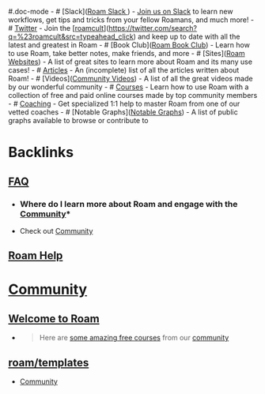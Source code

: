 #.doc-mode
    - # [Slack]([Roam Slack ](<Roam Slack .md>))
        - [Join us on Slack](https://join.slack.com/t/roamresearch/shared_invite/zt-ni1vw9yf-HzeWr05ZJBt55j_zfddPsw) to learn new workflows, get tips and tricks from your fellow Roamans, and much more!
    - # [Twitter]([Twitter](<Twitter.md>))
        - Join the [[roamcult](<roamcult.md>)](https://twitter.com/search?q=%23roamcult&src=typeahead_click) and keep up to date with all the latest and greatest in Roam
    - # [Book Club]([Roam Book Club](<Roam Book Club.md>))
        - Learn how to use Roam, take better notes, make friends, and more
    - # [Sites]([Roam Websites](<Roam Websites.md>))
        - A list of great sites to learn more about Roam and its many use cases!
    - # [Articles]([Articles](<Articles.md>))
    - An (incomplete) list of all the articles written about Roam!
    - # [Videos]([Community Videos](<Community Videos.md>))
        - A list of all the great videos made by our wonderful community
    - # [Courses]([Courses](<Courses.md>))
        - Learn how to use Roam with a collection of free and paid online courses made by top community members
    - # [Coaching]([Coaching](<Coaching.md>))
        - Get specialized 1:1 help to master Roam from one of our vetted coaches
    - # [Notable Graphs]([Notable Graphs](<Notable Graphs.md>))
        - A list of public graphs available to browse or contribute to

# Backlinks
## [FAQ](<FAQ.md>)
- ### **Where do I learn more about Roam and engage with the** [Community](<Community.md>)*

- Check out [Community](<Community.md>)

## [Roam Help](<Roam Help.md>)
# [Community](<Community.md>)

## [Welcome to Roam](<Welcome to Roam.md>)
- > Here are [some amazing free courses](((eEUXylm_o))) from our [community]([Community](<Community.md>))

## [roam/templates](<roam/templates.md>)
- [Community](<Community.md>)

